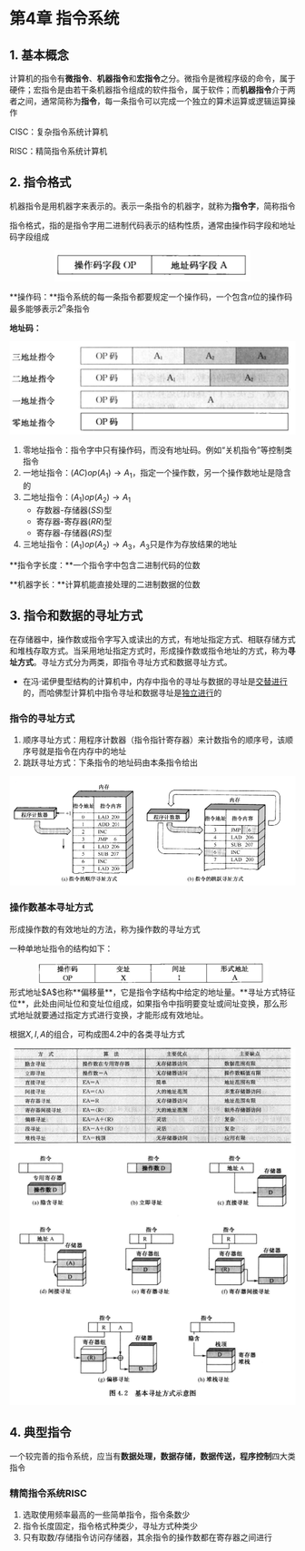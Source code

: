 # 第4章 指令系统

## 1. 基本概念

计算机的指令有**微指令**、**机器指令**和**宏指令**之分。微指令是微程序级的命令，属于硬件；宏指令是由若干条机器指令组成的软件指令，属于软件；而**机器指令**介于两者之间，通常简称为**指令**，每一条指令可以完成一个独立的算术运算或逻辑运算操作

CISC：复杂指令系统计算机

RISC：精简指令系统计算机

## 2. 指令格式

机器指令是用机器字来表示的。表示一条指令的机器字，就称为**指令字**，简称指令

指令格式，指的是指令字用二进制代码表示的结构性质，通常由操作码字段和地址码字段组成

<center>
    <img src=".assets/image-20200601095513101.png" alt="image-20200601095513101" style="zoom:80%;" />
</center>




**操作码：**指令系统的每一条指令都要规定一个操作码，一个包含$n$位的操作码最多能够表示$2^n$条指令

**地址码：**

<center>
    <img src=".assets/image-20200601095536598.png" alt="image-20200601095536598" style="zoom:80%;" />
</center>


1. 零地址指令：指令字中只有操作码，而没有地址码。例如“关机指令”等控制类指令
2. 一地址指令：$(AC)op(A_1)\to A_1$，指定一个操作数，另一个操作数地址是隐含的
3. 二地址指令：$(A_1)op(A_2)\to A_1$
   - 存数器-存储器$(SS)$型
   - 寄存器-寄存器$(RR)$型
   - 寄存器-存储器$(RS)$型
4. 三地址指令：$(A_1)op(A_2)\to A_3$，$A_3$只是作为存放结果的地址

**指令字长度：**一个指令字中包含二进制代码的位数

**机器字长：**计算机能直接处理的二进制数据的位数



## 3. 指令和数据的寻址方式

在存储器中，操作数或指令字写入或读出的方式，有地址指定方式、相联存储方式和堆栈存取方式。当采用地址指定方式时，形成操作数或指令地址的方式，称为**寻址方式**。寻址方式分为两类，即指令寻址方式和数据寻址方式。

- 在冯·诺伊曼型结构的计算机中，内存中指令的寻址与数据的寻址是<u>交替进行</u>的，而哈佛型计算机中指令寻址和数据寻址是<u>独立进行</u>的

### 指令的寻址方式

1. 顺序寻址方式：用程序计数器（指令指针寄存器）来计数指令的顺序号，该顺序号就是指令在内存中的地址
2. 跳跃寻址方式：下条指令的地址码由本条指令给出

<center>
    <img src=".assets/image-20200529100223891.png" alt="image-20200529100223891" style="zoom:67%;" />
</center>



### 操作数基本寻址方式

形成操作数的有效地址的方法，称为操作数的寻址方式

一种单地址指令的结构如下：

<center>
    <img src=".assets/image-20200529102040236.png" alt="image-20200529102040236" style="zoom:67%;" />
</center>
形式地址$A$也称**偏移量**，它是指令字结构中给定的地址量。**寻址方式特征位**，此处由间址位和变址位组成，如果指令中指明要变址或间址变换，那么形式地址就要通过指定方式进行变换，才能形成有效地址。

根据$X,I,A$的组合，可构成图4.2中的各类寻址方式

<center>
    <img src=".assets/image-20200529102144901.png" alt="image-20200529102144901" style="zoom:67%;" />
</center>
<center>
    <img src=".assets/image-20200601101431065.png" alt="image-20200601101431065" style="zoom: 67%;" />
</center>




## 4. 典型指令

一个较完善的指令系统，应当有**数据处理，数据存储，数据传送，程序控制**四大类指令

### 精简指令系统RISC

1. 选取使用频率最高的一些简单指令，指令条数少
2. 指令长度固定，指令格式种类少，寻址方式种类少
3. 只有取数/存储指令访问存储器，其余指令的操作数都在寄存器之间进行

